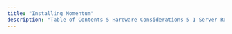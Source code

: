```yaml
---
title: "Installing Momentum"
description: "Table of Contents 5 Hardware Considerations 5 1 Server Roles 5 2 Configuration Options 5 3 Hardware Scaling Approach 5 4 Environmental Considerations 5 5 Hardware Deployment Configuration 5 6 Production Environment Configurations 5 7 Additional Configuration Notes 6 Before You Begin 6 1 Momentum License 6 2 Operating System..."
---
```


